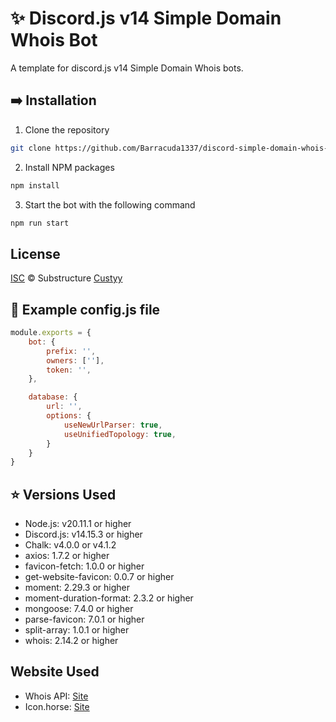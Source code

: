 # ✨ Discord.js v14 Simple Domain Whois Bot

A template for discord.js v14 Simple Domain Whois bots.

## ➡️ Installation

1. Clone the repository

```sh
git clone https://github.com/Barracuda1337/discord-simple-domain-whois-bot
```

2. Install NPM packages

```sh
npm install
```

3. Start the bot with the following command

```sh
npm run start
```

## License

[ISC](https://choosealicense.com/licenses/isc/) © Substructure [Custyy](https://github.com/Custyy/discord.js-v14-bot-template)

## 👀 Example config.js file

```js
module.exports = {
    bot: {
        prefix: '',
        owners: [''],
        token: '',
    },

    database: {
        url: '',
        options: {
            useNewUrlParser: true,
            useUnifiedTopology: true,
        }
    }
}
```

## ⭐ Versions Used

- Node.js: v20.11.1 or higher
- Discord.js: v14.15.3 or higher
- Chalk: v4.0.0 or v4.1.2
- axios: 1.7.2 or higher
- favicon-fetch: 1.0.0 or higher
- get-website-favicon: 0.0.7 or higher
- moment: 2.29.3 or higher
- moment-duration-format: 2.3.2 or higher
- mongoose: 7.4.0 or higher
- parse-favicon: 7.0.1 or higher
- split-array: 1.0.1 or higher
- whois: 2.14.2 or higher

## Website Used

- Whois API: [Site](https://whoisjson.com/)
- Icon.horse: [Site](https://icon.horse/)
